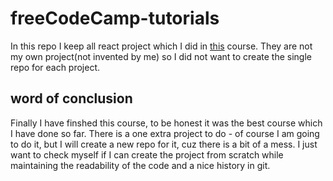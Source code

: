 # freeCodeCamp-tutorials

In this repo I keep all react project which I did in [this](https://www.youtube.com/watch?v=bMknfKXIFA8&t=8534s) course. They are not my own project(not invented by me) so I did not want to create the single repo for each project.

## word of conclusion
Finally I have finshed this course, to be honest it was the best course which I have done so far. There is a one extra project to do - of course I am going to do it, but I will create a new repo for it, cuz there is a bit of a mess. I just want to check myself if I can create the project from scratch while maintaining the readability of the code and a nice history in git.
